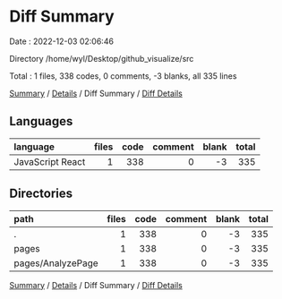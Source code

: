 # Diff Summary

Date : 2022-12-03 02:06:46

Directory /home/wyl/Desktop/github_visualize/src

Total : 1 files,  338 codes, 0 comments, -3 blanks, all 335 lines

[Summary](results.md) / [Details](details.md) / Diff Summary / [Diff Details](diff-details.md)

## Languages
| language | files | code | comment | blank | total |
| :--- | ---: | ---: | ---: | ---: | ---: |
| JavaScript React | 1 | 338 | 0 | -3 | 335 |

## Directories
| path | files | code | comment | blank | total |
| :--- | ---: | ---: | ---: | ---: | ---: |
| . | 1 | 338 | 0 | -3 | 335 |
| pages | 1 | 338 | 0 | -3 | 335 |
| pages/AnalyzePage | 1 | 338 | 0 | -3 | 335 |

[Summary](results.md) / [Details](details.md) / Diff Summary / [Diff Details](diff-details.md)